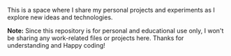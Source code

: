 
This is a space where I share my personal projects and experiments as I explore new ideas and technologies.

**Note:**  Since this repository is for personal and educational use only, I won't be sharing any work-related files or projects here. Thanks for understanding and Happy coding!



                                   


